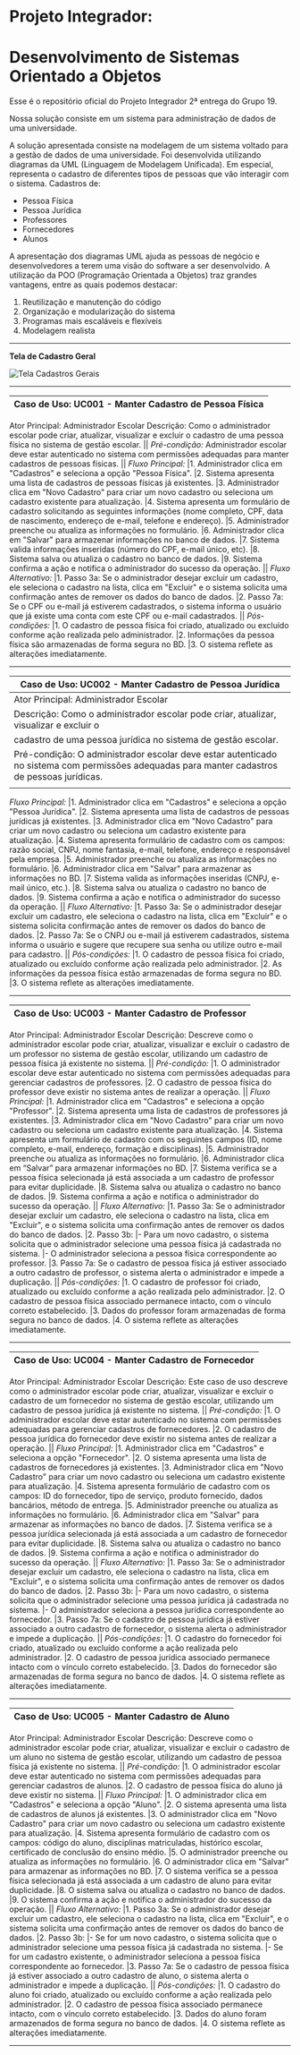 # Projeto Integrador:
# Desenvolvimento de Sistemas Orientado a Objetos

Esse é o repositório oficial do Projeto Integrador 2ª entrega do Grupo 19.

Nossa solução consiste em um sistema para administração de dados de uma universidade.

A solução apresentada consiste na modelagem de um sistema voltado para a gestão de dados de uma universidade. Foi desenvolvida utilizando diagramas da UML (Linguagem de Modelagem Unificada).
Em especial, representa o cadastro de diferentes tipos de pessoas que vão interagir com o sistema.
Cadastros de:

*   Pessoa Física
*   Pessoa Jurídica
*   Professores
*   Fornecedores
*   Alunos

A apresentação dos diagramas UML ajuda as pessoas de negócio e desenvolvedores a terem uma visão do software a ser desenvolvido.
A utilização da POO (Programação Orientada a Objetos) traz grandes vantagens, entre as quais podemos destacar:
1.  Reutilização e manutenção do código
2.  Organização e modularização do sistema
3.  Programas mais escaláveis e flexíveis
4.  Modelagem realista

---

**Tela de Cadastro Geral**

![Tela Cadastros Gerais](https://github.com/MauroFBrito/Senac-Grupo19-PI2aEntrega/blob/main/Cadastros%20gerais.jpg?raw=true)



---

|**Caso de Uso: UC001 - Manter Cadastro de Pessoa Física**|
|---|
Ator Principal: Administrador Escolar
Descrição: Como o administrador escolar pode criar, atualizar, visualizar e excluir o
cadastro de uma pessoa física no sistema de gestão escolar.
||
*Pré-condição:*
Administrador escolar deve estar autenticado no sistema com permissões adequadas para manter cadastros de pessoas físicas.
||
*Fluxo Principal:*
|1. Administrador clica em "Cadastros" e seleciona a opção "Pessoa Física".
|2. Sistema apresenta uma lista de cadastros de pessoas físicas já existentes.
|3. Administrador clica em "Novo Cadastro" para criar um novo cadastro ou seleciona um cadastro existente para atualização.
|4. Sistema apresenta um formulário de cadastro solicitando as seguintes informações (nome completo, CPF, data de nascimento, endereço de e-mail, telefone e endereço).
|5. Administrador preenche ou atualiza as informações no formulário.
|6. Administrador clica em "Salvar" para armazenar informações no banco de dados.
|7. Sistema valida informações inseridas (número do CPF, e-mail único, etc).
|8. Sistema salva ou atualiza o cadastro no banco de dados.
|9. Sistema confirma a ação e notifica o administrador do sucesso da operação.
||
*Fluxo Alternativo:*
|1. Passo 3a: Se o administrador desejar excluir um cadastro, ele seleciona o cadastro na lista, clica em "Excluir" e o sistema solicita uma confirmação antes de remover os dados do banco de dados.
|2. Passo 7a: Se o CPF ou e-mail já estiverem cadastrados, o sistema informa o usuário que já existe uma conta com este CPF ou e-mail cadastrados.
||
*Pós-condições:*
|1. O cadastro de pessoa física foi criado, atualizado ou excluído conforme ação realizada pelo administrador.
|2. Informações da pessoa física são armazenadas de forma segura no BD.
|3. O sistema reflete as alterações imediatamente.

---

|**Caso de Uso: UC002 - Manter Cadastro de Pessoa Jurídica**|
|---|
|Ator Principal: Administrador Escolar
|Descrição: Como o administrador escolar pode criar, atualizar, visualizar e excluir o
|cadastro de uma pessoa jurídica no sistema de gestão escolar.
|Pré-condição: O administrador escolar deve estar autenticado no sistema com permissões adequadas para manter cadastros de pessoas jurídicas.
||
*Fluxo Principal:*
|1. Administrador clica em "Cadastros" e seleciona a opção "Pessoa Jurídica".
|2. Sistema apresenta uma lista de cadastros de pessoas jurídicas já existentes.
|3. Administrador clica em "Novo Cadastro" para criar um novo cadastro ou seleciona um cadastro existente para atualização.
|4. Sistema apresenta formulário de cadastro com os campos: razão social, CNPJ, nome fantasia, e-mail, telefone, endereço e responsável pela empresa.
|5. Administrador preenche ou atualiza as informações no formulário.
|6. Administrador clica em "Salvar" para armazenar as informações no BD.
|7. Sistema valida as informações inseridas (CNPJ, e-mail único, etc.).
|8. Sistema salva ou atualiza o cadastro no banco de dados.
|9. Sistema confirma a ação e notifica o administrador do sucesso da operação.
||
*Fluxo Alternativo:*
|1. Passo 3a: Se o administrador desejar excluir um cadastro, ele seleciona o cadastro na lista, clica em "Excluir" e o sistema solicita confirmação antes de remover os dados do banco de dados.
|2. Passo 7a: Se o CNPJ ou e-mail já estiverem cadastrados, sistema informa o usuário e sugere que recupere sua senha ou utilize outro e-mail para cadastro.
||
*Pós-condições:*
|1. O cadastro de pessoa física foi criado, atualizado ou excluído conforme ação realizada pelo administrador.
|2. As informações da pessoa física estão armazenadas de forma segura no BD.
|3. O sistema reflete as alterações imediatamente.


---

|**Caso de Uso: UC003 - Manter Cadastro de Professor**|
|---|
Ator Principal: Administrador Escolar
Descrição: Descreve como o administrador escolar pode criar, atualizar, visualizar e excluir o cadastro de um professor no sistema de gestão escolar, utilizando um cadastro de pessoa física já existente no sistema.
||
*Pré-condição:*
|1. O administrador escolar deve estar autenticado no sistema com permissões adequadas para gerenciar cadastros de professores.
|2. O cadastro de pessoa física do professor deve existir no sistema antes de realizar a operação.
||
*Fluxo Principal:*
|1. Administrador clica em "Cadastros" e seleciona a opção "Professor".
|2. Sistema apresenta uma lista de cadastros de professores já existentes.
|3. Administrador clica em "Novo Cadastro" para criar um novo cadastro ou seleciona um cadastro existente para atualização.
|4. Sistema apresenta um formulário de cadastro com os seguintes campos (ID, nome completo, e-mail, endereço, formação e disciplinas).
|5. Administrador preenche ou atualiza as informações no formulário.
|6. Administrador clica em “Salvar” para armazenar informações no BD.
|7. Sistema verifica se a pessoa física selecionada já está associada a um cadastro de professor para evitar duplicidade.
|8. Sistema salva ou atualiza o cadastro no banco de dados.
|9. Sistema confirma a ação e notifica o administrador do sucesso da operação.
||
*Fluxo Alternativo:*
|1. Passo 3a: Se o administrador desejar excluir um cadastro, ele seleciona o cadastro na lista, clica em "Excluir", e o sistema solicita uma confirmação antes de remover os dados do banco de dados.
|2. Passo 3b:
|- Para um novo cadastro, o sistema solicita que o administrador selecione uma pessoa física já cadastrada no sistema.
|- O administrador seleciona a pessoa física correspondente ao professor.
|3. Passo 7a: Se o cadastro de pessoa física já estiver associado a outro cadastro de professor, o sistema alerta o administrador e impede a duplicação.
||
*Pós-condições:*
|1. O cadastro de professor foi criado, atualizado ou excluído conforme a ação realizada pelo administrador.
|2. O cadastro de pessoa física associado permanece intacto, com o vínculo correto estabelecido.
|3. Dados do professor foram armazenadas de forma segura no banco de dados.
|4. O sistema reflete as alterações imediatamente.

---

|**Caso de Uso: UC004 - Manter Cadastro de Fornecedor**|
|---|
Ator Principal: Administrador Escolar
Descrição: Este caso de uso descreve como o administrador escolar pode criar, atualizar, visualizar e excluir o cadastro de um fornecedor no sistema de gestão escolar, utilizando um cadastro de pessoa jurídica já existente no sistema.
||
*Pré-condição:*
|1. O administrador escolar deve estar autenticado no sistema com permissões adequadas para gerenciar cadastros de fornecedores.
|2. O cadastro de pessoa jurídica do fornecedor deve existir no sistema antes de realizar a operação.
||
*Fluxo Principal:*
|1. Administrador clica em "Cadastros" e seleciona a opção "Fornecedor".
|2. O sistema apresenta uma lista de cadastros de fornecedores já existentes.
|3. Administrador clica em "Novo Cadastro" para criar um novo cadastro ou seleciona um cadastro existente para atualização.
|4. Sistema apresenta formulário de cadastro com os campos: ID do fornecedor, tipo de serviço, produto fornecido, dados bancários, método de entrega.
|5. Administrador preenche ou atualiza as informações no formulário.
|6. Administrador clica em "Salvar" para armazenar as informações no banco de dados.
|7. Sistema verifica se a pessoa jurídica selecionada já está associada a um cadastro de fornecedor para evitar duplicidade.
|8. Sistema salva ou atualiza o cadastro no banco de dados.
|9. Sistema confirma a ação e notifica o administrador do sucesso da operação.
||
*Fluxo Alternativo:*
|1. Passo 3a: Se o administrador desejar excluir um cadastro, ele seleciona o cadastro na lista, clica em "Excluir", e o sistema solicita uma confirmação antes de remover os dados do banco de dados.
|2. Passo 3b:
|- Para um novo cadastro, o sistema solicita que o administrador selecione uma pessoa jurídica já cadastrada no sistema.
|- O administrador seleciona a pessoa jurídica correspondente ao fornecedor.
|3. Passo 7a: Se o cadastro de pessoa jurídica já estiver associado a outro cadastro de fornecedor, o sistema alerta o administrador e impede a duplicação.
||
*Pós-condições:*
|1. O cadastro do fornecedor foi criado, atualizado ou excluído conforme a ação realizada pelo administrador.
|2. O cadastro de pessoa jurídica associado permanece intacto com o vínculo correto estabelecido.
|3. Dados do fornecedor são armazenadas de forma segura no banco de dados.
|4. O sistema reflete as alterações imediatamente.

---

|**Caso de Uso: UC005 - Manter Cadastro de Aluno**|
|---|
Ator Principal: Administrador Escolar
Descrição: Descreve como o administrador escolar pode criar, atualizar, visualizar e excluir o cadastro de um aluno no sistema de gestão escolar, utilizando um cadastro de pessoa física já existente no sistema.
||
*Pré-condição:*
|1. O administrador escolar deve estar autenticado no sistema com permissões adequadas para gerenciar cadastros de alunos.
|2. O cadastro de pessoa física do aluno já deve existir no sistema.
||
*Fluxo Principal:*
|1. O administrador clica em "Cadastros" e seleciona a opção "Aluno".
|2. O sistema apresenta uma lista de cadastros de alunos já existentes.
|3. O administrador clica em "Novo Cadastro" para criar um novo cadastro ou seleciona um cadastro existente para atualização.
|4. Sistema apresenta formulário de cadastro com os campos: código do aluno, disciplinas matriculadas, histórico escolar, certificado de conclusão do ensino médio.
|5. O administrador preenche ou atualiza as informações no formulário.
|6. O administrador clica em "Salvar" para armazenar as informações no BD.
|7. O sistema verifica se a pessoa física selecionada já está associada a um cadastro de aluno para evitar duplicidade.
|8. O sistema salva ou atualiza o cadastro no banco de dados.
|9. O sistema confirma a ação e notifica o administrador do sucesso da operação.
||
*Fluxo Alternativo:*
|1. Passo 3a: Se o administrador desejar excluir um cadastro, ele seleciona o cadastro na lista, clica em "Excluir", e o sistema solicita uma confirmação antes de remover os dados do banco de dados.
|2. Passo 3b:
|- Se for um novo cadastro, o sistema solicita que o administrador selecione uma pessoa física já cadastrada no sistema.
|- Se for um cadastro existente, o administrador seleciona a pessoa física correspondente ao fornecedor.
|3. Passo 7a: Se o cadastro de pessoa física já estiver associado a outro cadastro de aluno, o sistema alerta o administrador e impede a duplicação.
||
*Pós-condições:*
|1. O cadastro do aluno foi criado, atualizado ou excluído conforme a ação realizada pelo administrador.
|2. O cadastro de pessoa física associado permanece intacto, com o vínculo correto estabelecido.
|3. Dados do aluno foram armazenados de forma segura no banco de dados.
|4. O sistema reflete as alterações imediatamente.


---
